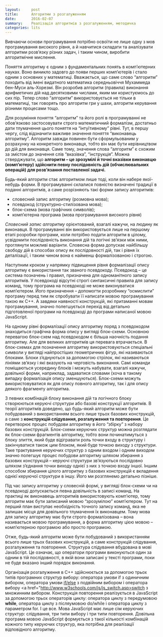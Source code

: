 ```yaml
---
layout:     post
title:      Алгоритми з розгалуженням
date:       2016-02-07
summary:    Реалізація алгоритмів з розгалуженням, методичка
categories: lits
---
```


Вивчаючи основи програмування потрібно освоїти не лише одну з мов програмування високого рівня, а й навчитися складати та аналізувати алгоритми розв’язку різних задач, і таким чином, виробити алгоритмічне мислення.

Поняття алгоритму є одним з фундаментальних понять в комп’ютерних науках. Воно виникло задовго до появи перших комп’ютерів і стало одним з основних у математиці. Вважається, що саме слово “алгоритм” походить від імені видатного математика середньовіччя Мухаммеда бен-Муси аль-Хорезмі. Він розробив алгоритм (правила) виконання арифметичих дій над десятковими числами, яким ми користуємось до сих пір. Тепер слово “алгоритм” використовується не тільки в математиці, так говорять про алгоритм гри у шахи, алгоритм керування різними процесами тощо.

Для розуміння поняття “алгоритм” та його ролі в програмуванні не обов’язково застосовувати строго математичний формалізм, достатньо дати тлумачення цього поняття на “інтуїтивному” рівні. Тут, в першу чергу, слід відзначити важливе значення поняття “виконавець алгоритму”. Алгоритм завжди повинен бути сформульованим у розрахунку на конкретного виконавця, тобто він має бути керівництвом до дій для виконавця. Саме тому, значення слова “алгоритм” є схожим за змістом до значення слів “вказівка”, “інструкція”. Можна стверджувати, що __алгоритм – це зрозумілі й точні вказівки виконавцю (комп’ютеру) здійснити певну послідовність дій (обчислювальних операцій) для розв’язання поставленої задачі.__

Будь-який алгоритм стає алгоритмом лише тоді, коли він набере якої-небудь форми. В програмуванні склалися повністю визначені традиції в поданні алгоритмів, а саме розрізняють такі форми запису алгоритмів:

- словесний запис алгоритму (розмовна мова);
- псевдокод (структурно-стилізована мова);
- блок-схема (мова графічних символів);
- комп’ютерна програма (мова програмування високого рівня)

 *Словесний запис алгоритму* орієнтований, взагалі кажучи, на людину як виконавця. В програмуванні він використовується лише на першому етапі розробки програми, коли потрібно подати алгоритм в цілому, усвідомити послідовність виконання дій та логічні зв’язки між ними, проглянути можливі варіанти. Словесна форма допускає найбільшу свободу дій в способах опису як послідовності дій, так і рівня їх деталізації, і таким чином вона є найменш формалізованою і строгою.

Наступним кроком у напрямку підвищення рівня формалізації опису алгоритму є використання так званого псевдокоду. Псевдокод – це система позначень і правил, призначена для одноманітного запису алгоритмів. У псевдокоді відсутні строгі синтаксичні правила для запису команд, тому програма на псевдокоді не може виконуватися комп’ютером. Його призначення – допомогти розробнику “осмислити” програму перед тим як спробувати її написати мовою програмування такою як С++. А завдяки наявності конструкцій, які притаманні мовам програмування, значно полегшується перехід від детально підготовленої програми на псевдокоді до програми написаної мовою JavaScript.

На одному рівні формалізації опису алгоритму поряд з псевдокодом знаходиться графічна форма опису у вигляді блок-схеми. Основною перевагою блок-схем над псевдокодом є більша наочність подання алгоритму. Але для великих алгоритмів ця перевага втрачається. В блок-схемах для позначення алгоритму використовуються спеціальні символи у вигляді найпрос­тіших геометричних фігур, які називаються блоками. Блоки з’єднуються за допомогою стрілок, які називаються лініями зв’язку і які вказують на черговість виконання. Самі команди поміщаються усередину блоків і можуть набувати, взагалі кажучи, довільної форми, наприклад, задаватися словами (хоча в такому випадку формалізація опису зменшуються). Блок-схеми можуть використовуватися як для опису повного алгоритму, так і для опису деякого фрагменту алгоритма.

З певних комбінацій блоку виконання дій та логічного блоку створюються керуючі структури або базові конструкції алгоритмів. В теорії алгоритмів доведено, що будь-який алгоритм може бути побудований з використанням всього лише трьох базових конструкцій, а саме з **конструкцій слідування, розгалуження та повторення**. Це перетворює процес побудови алгоритму в його “збірку” з набору базових конструкцій. Блок-схеми керуючих структур можна розглядати як блок-схеми фрагментів алгоритму, тобто вони починатимуться з блоку злиття, який буде відігравати роль точки входу в структуру і закінчуватися також цим блоком, який буде точкою виходу з структури. Таке трактування керуючих структур з одним входом і одним виходом значно полегшує процес побудови алгоритму шляхом збирання з базових конструкцій – керуючі структури зв’язуються послідовно шляхом з’єднання точки виходу однієї з них з точкою входу іншої. Іншим способом збирання цілого алгоритму з базових конструкцій є вкладення однієї керуючої структури в іншу. Його ми розглянемо детально пізніше.

Під час запису алгоритму у словесній формі, у вигляді блок-схеми чи на псевдокоді допускається певна довільність в записі команд. На практиці як виконавець алгоритмів використовують комп’ютер, тому алгоритм має бути записаний мовою “зрозумілою” комп’ютером. Тут на перший план виступає необхідність точного запису команд, яка не залишає місця для довільного тлумачення їх виконавцем. Тому мова для запису алгоритму має бути строго формалізована – вона називається мовою програмування, а форма алгоритму цією мовою – комп’ютерною програмою або просто програмою.

Отже, будь-який алгоритм може бути побудований з використанням всього лише трьох базових конструкцій, а саме конструкцій слідування, розгалуження та повторення. Структура слідування вбудована в мові JavaScript. Це означає, що оператори програми виконуються один за одним в тій послідовності, в якій вони записані у тексті програми, поки не буде вказано інший порядок виконання.

Організація розгалуження в С++ здійснюється за допомогою трьох типів програмних структур вибору: оператора умови if з одиничним вибором, оператора умови <a href="http://www.w3schools.com/js/js_if_else.asp">if/else</a> з подвійним вибором і оператора вибору <a href="http://www.w3schools.com/js/js_switch.asp>switch</a> з множинним вибором. Конструкція повторення реалізується в JavaScript за допомогою трьох операторів циклу: оператора циклу з передумовою **while**, оператора циклу з післяумовою do/while і оператора циклу з параметром for.  І це все. Мова JavaScript має лише сім керуючих структур: слідування, три типи вибору і три типи повторення. Довільна програма мовою JavaScript формується з такої кількості комбінацій кожного типу керуючих структур, яка потрібна для реалізації відповідного алгоритму.

